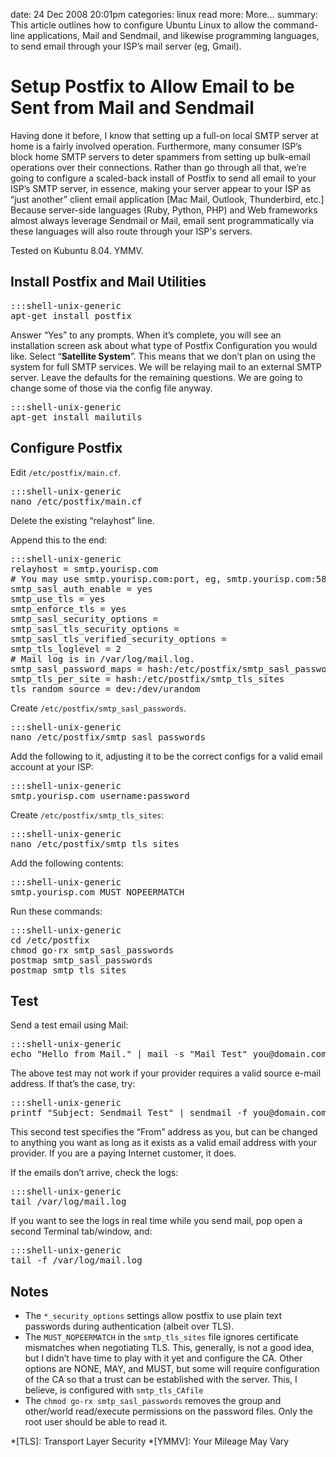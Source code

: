 date: 24 Dec 2008 20:01pm
categories: linux
read more: More&#8230;
summary: This article outlines how to configure Ubuntu Linux to allow the command-line applications, Mail and Sendmail, and likewise programming languages, to send email through your ISP&#8217;s mail server (eg, Gmail).

# Setup Postfix to Allow Email to be Sent from Mail and Sendmail

Having done it before, I know that setting up a full-on local SMTP server at home is a fairly involved operation.  Furthermore, many consumer ISP&#8217;s block home SMTP servers to deter spammers from setting up bulk-email operations over their connections.  Rather than go through all that, we&#8217;re going to  configure a scaled-back install of Postfix to send all email to your ISP&#8217;s SMTP server, in essence, making your server appear to your ISP as &#8220;just another&#8221; client email application \[Mac Mail, Outlook, Thunderbird, etc.\]  Because server-side languages (Ruby, Python, PHP) and Web frameworks almost always leverage Sendmail or Mail, email sent programmatically via these languages will also route through your ISP's servers.

Tested on Kubuntu 8.04.  YMMV.

## Install Postfix and Mail Utilities

<pre>:::shell-unix-generic
apt-get install postfix
</pre>

Answer &#8220;Yes&#8221; to any prompts.  When it&#8217;s complete, you will see an installation screen ask about what type of Postfix Configuration you would like.  Select &#8220;**Satellite System**&#8221;.  This means that we don&#8217;t plan on using the system for full SMTP services.  We will be relaying mail to an external SMTP server.  Leave the defaults for the remaining questions. We are going to change some of those via the config file anyway.

<pre>:::shell-unix-generic
apt-get install mailutils
</pre>

## Configure Postfix

Edit `/etc/postfix/main.cf`.

<pre>:::shell-unix-generic
nano /etc/postfix/main.cf
</pre>

Delete the existing &#8220;relayhost&#8221; line.

Append this to the end:

<pre>:::shell-unix-generic
relayhost = smtp.yourisp.com
# You may use smtp.yourisp.com:port, eg, smtp.yourisp.com:587.
smtp_sasl_auth_enable = yes
smtp_use_tls = yes
smtp_enforce_tls = yes
smtp_sasl_security_options =
smtp_sasl_tls_security_options =
smtp_sasl_tls_verified_security_options =
smtp_tls_loglevel = 2
# Mail log is in /var/log/mail.log.
smtp_sasl_password_maps = hash:/etc/postfix/smtp_sasl_passwords
smtp_tls_per_site = hash:/etc/postfix/smtp_tls_sites
tls_random_source = dev:/dev/urandom
</pre>

Create `/etc/postfix/smtp_sasl_passwords`.

<pre>:::shell-unix-generic
nano /etc/postfix/smtp_sasl_passwords
</pre>

Add the following to it, adjusting it to be the correct configs for a valid email account at your ISP:

<pre>:::shell-unix-generic
smtp.yourisp.com username:password
</pre>

Create `/etc/postfix/smtp_tls_sites`:

<pre>:::shell-unix-generic
nano /etc/postfix/smtp_tls_sites
</pre>

Add the following contents:

<pre>:::shell-unix-generic
smtp.yourisp.com MUST_NOPEERMATCH
</pre>

Run these commands:

<pre>:::shell-unix-generic
cd /etc/postfix
chmod go-rx smtp_sasl_passwords
postmap smtp_sasl_passwords
postmap smtp_tls_sites
</pre>

## Test

Send a test email using Mail:

<pre>:::shell-unix-generic
echo "Hello from Mail." | mail -s "Mail Test" you@domain.com
</pre>

The above test may not work if your provider requires a valid source e-mail address.  If that&#8217;s the case, try:

<pre>:::shell-unix-generic
printf "Subject: Sendmail Test" | sendmail -f you@domain.com you@domain.com
</pre>

This second test specifies the &#8220;From&#8221; address as you, but can be changed to anything you want as long as it exists as a valid email address with your provider.  If you are a paying Internet customer, it does.

If the emails don&#8217;t arrive, check the logs:

<pre>:::shell-unix-generic
tail /var/log/mail.log
</pre>

If you want to see the logs in real time while you send mail, pop open a second Terminal tab/window, and:

<pre>:::shell-unix-generic
tail -f /var/log/mail.log
</pre>

## Notes

* The `*_security_options` settings allow postfix to use plain text passwords during authentication (albeit over TLS).
* The `MUST_NOPEERMATCH` in the `smtp_tls_sites` file ignores certificate mismatches when negotiating TLS. This, generally, is not a good idea, but I didn&#8217;t have time to play with it yet and configure the CA. Other options are NONE, MAY, and MUST, but some will require configuration of the CA so that a trust can be established with the server. This, I believe, is configured with `smtp_tls_CAfile`
* The `chmod go-rx smtp_sasl_passwords` removes the group and other/world read/execute permissions on the password files. Only the root user should be able to read it.

*[TLS]: Transport Layer Security
*[YMMV]: Your Mileage May Vary